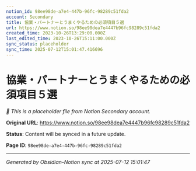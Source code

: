 ```yaml
---
notion_id: 98ee98de-a7e4-447b-96fc-98289c51fda2
account: Secondary
title: 協業・パートナーとうまくやるための必須項目５選
url: https://www.notion.so/98ee98dea7e4447b96fc98289c51fda2
created_time: 2023-10-26T13:29:00.000Z
last_edited_time: 2023-10-26T15:11:00.000Z
sync_status: placeholder
sync_time: 2025-07-12T15:01:47.416696
---
```


# 協業・パートナーとうまくやるための必須項目５選

*🔄 This is a placeholder file from Notion Secondary account.*

**Original URL**: https://www.notion.so/98ee98dea7e4447b96fc98289c51fda2

**Status**: Content will be synced in a future update.

**Page ID**: `98ee98de-a7e4-447b-96fc-98289c51fda2`

---

*Generated by Obsidian-Notion sync at 2025-07-12 15:01:47*
